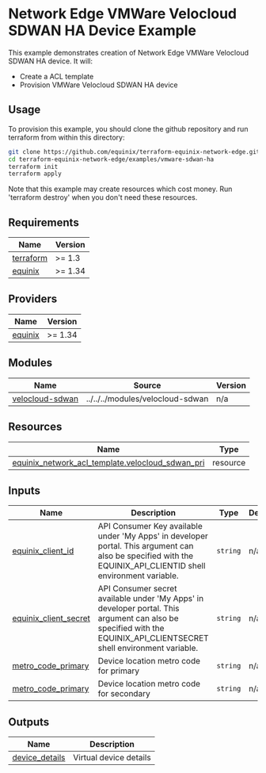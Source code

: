 # Network Edge VMWare Velocloud SDWAN HA Device Example

This example demonstrates creation of Network Edge VMWare Velocloud SDWAN HA device. It will:

- Create a ACL template
- Provision VMWare Velocloud SDWAN HA device

## Usage

To provision this example, you should clone the github repository and run terraform from within this directory:

```bash
git clone https://github.com/equinix/terraform-equinix-network-edge.git
cd terraform-equinix-network-edge/examples/vmware-sdwan-ha
terraform init
terraform apply
```

Note that this example may create resources which cost money. Run 'terraform destroy' when you don't need these
resources.

<!-- TEMPLATE: The following block has been generated by terraform-docs util: https://github.com/terraform-docs/terraform-docs -->
<!-- BEGIN_TF_DOCS -->

## Requirements

| Name                                                                      | Version |
|---------------------------------------------------------------------------|---------|
| <a name="requirement_terraform"></a> [terraform](#requirement\_terraform) | >= 1.3  |
| <a name="requirement_equinix"></a> [equinix](#requirement\_equinix)       | >= 1.34 |

## Providers

| Name                                                          | Version |
|---------------------------------------------------------------|---------|
| <a name="provider_equinix"></a> [equinix](#provider\_equinix) | >= 1.34 |

## Modules

| Name                                                                              | Source                           | Version |
|-----------------------------------------------------------------------------------|----------------------------------|---------|
| <a name="module_velocloud_sdwan"></a> [velocloud-sdwan](#module\_velocloud-sdwan) | ../../../modules/velocloud-sdwan | n/a     |

## Resources

| Name                                                                                                                                                           | Type     |
|----------------------------------------------------------------------------------------------------------------------------------------------------------------|----------|
| [equinix_network_acl_template.velocloud_sdwan_pri](https://registry.terraform.io/providers/equinix/equinix/latest/docs/resources/equinix_network_acl_template) | resource |

## Inputs

| Name                                                                                                  | Description                                                                                                                                                            | Type     | Default | Required |
|-------------------------------------------------------------------------------------------------------|------------------------------------------------------------------------------------------------------------------------------------------------------------------------|----------|---------|:--------:|
| <a name="input_equinix_client_id"></a> [equinix\_client\_id](#input\_equinix\_client\_id)             | API Consumer Key available under 'My Apps' in developer portal. This argument can also be specified with the EQUINIX\_API\_CLIENTID shell environment variable.        | `string` | n/a     |   yes    |
| <a name="input_equinix_client_secret"></a> [equinix\_client\_secret](#input\_equinix\_client\_secret) | API Consumer secret available under 'My Apps' in developer portal. This argument can also be specified with the EQUINIX\_API\_CLIENTSECRET shell environment variable. | `string` | n/a     |   yes    |
| <a name="input_metro_code_primary"></a> [metro\_code\_primary](#input\_metro\_code\_primary)          | Device location metro code for primary                                                                                                                                 | `string` | n/a     |   yes    |
| <a name="input_metro_code_secondary"></a> [metro\_code\_primary](#input\_metro\_code\_secondary)      | Device location metro code  for secondary                                                                                                                              | `string` | n/a     |   yes    |

## Outputs

| Name                                                                             | Description            |
|----------------------------------------------------------------------------------|------------------------|
| <a name="output_device_details"></a> [device\_details](#output\_device\_details) | Virtual device details |

<!-- END_TF_DOCS -->
